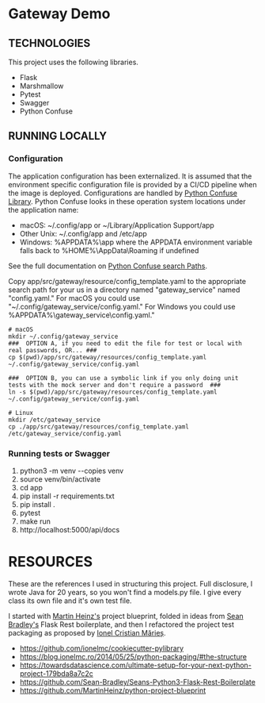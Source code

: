 # Gateway Demo

## TECHNOLOGIES
This project uses the following libraries.
* Flask
* Marshmallow
* Pytest
* Swagger
* Python Confuse

## RUNNING LOCALLY

### Configuration
The application configuration has been externalized. It is assumed that the environment specific configuration file is provided by a CI/CD 
pipeline when the image is deployed. Configurations are handled by [Python Confuse Library](https://confuse.readthedocs.io/en/latest/#). 
Python Confuse looks in these operation system locations under the application name:

* macOS: ~/.config/app or ~/Library/Application Support/app
* Other Unix: ~/.config/app and /etc/app
* Windows: %APPDATA%\app where the APPDATA environment variable falls back to %HOME%\AppData\Roaming if undefined

See the full documentation on [Python Confuse search Paths](https://confuse.readthedocs.io/en/latest/#search-paths).

Copy app/src/gateway/resource/config_template.yaml to the appropriate search path for your us in a directory named "gateway_service" named "config.yaml."
For macOS you could use "~/.config/gateway_service/config.yaml." For Windows you could use %APPDATA%\gateway_service\config.yaml."

```shell script
# macOS
mkdir ~/.config/gateway_service
###  OPTION A, if you need to edit the file for test or local with real passwords, OR... ###
cp $(pwd)/app/src/gateway/resources/config_template.yaml ~/.config/gateway_service/config.yaml

###  OPTION B, you can use a symbolic link if you only doing unit tests with the mock server and don't require a password  ###
ln -s $(pwd)/app/src/gateway/resources/config_template.yaml ~/.config/gateway_service/config.yaml

# Linux
mkdir /etc/gateway_service
cp ./app/src/gateway/resources/config_template.yaml /etc/gateway_service/config.yaml
```

### Running tests or Swagger

1) python3 -m venv --copies venv
1) source venv/bin/activate
1) cd app
1) pip install -r requirements.txt
1) pip install .
1) pytest
1) make run
8) http://localhost:5000/api/docs

# RESOURCES
These are the references I used in structuring this project. Full disclosure, I wrote Java
for 20 years, so you won't find a models.py file. I give every class its own file and
it's own test file.

I started with [Martin Heinz's](https://martinheinz.dev/) project blueprint, folded in ideas from 
[Sean Bradley's](https://github.com/Sean-Bradley) Flask Rest boilerplate, and then I refactored the project test packaging 
as proposed by [Ionel Cristian Mărieș](https://blog.ionelmc.ro/about/).

* https://github.com/ionelmc/cookiecutter-pylibrary
* https://blog.ionelmc.ro/2014/05/25/python-packaging/#the-structure
* https://towardsdatascience.com/ultimate-setup-for-your-next-python-project-179bda8a7c2c
* https://github.com/Sean-Bradley/Seans-Python3-Flask-Rest-Boilerplate
* https://github.com/MartinHeinz/python-project-blueprint
